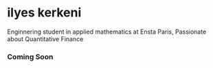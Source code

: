 # ilyes kerkeni
Enginnering student in applied mathematics at Ensta Paris, Passionate about Quantitative Finance
### Coming Soon
